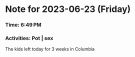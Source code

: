 # Note for 2023-06-23 (Friday)
### Time: 6:49 PM
### Activities: Pot | sex

The kids left today for 3 weeks in Columbia
